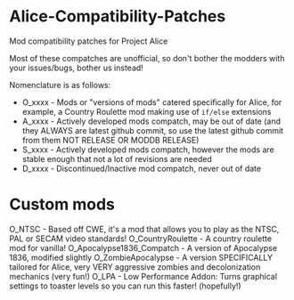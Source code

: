 # Alice-Compatibility-Patches
Mod compatibility patches for Project Alice

Most of these compatches are unofficial, so don't bother the modders with your issues/bugs, bother us instead!

Nomenclature is as follows:

* O_xxxx - Mods or "versions of mods" catered specifically for Alice, for example, a Country Roulette mod making use of `if/else` extensions
* A_xxxx - Actively developed mods compatch, may be out of date (and they ALWAYS are latest github commit, so use the latest github commit from them NOT RELEASE OR MODDB RELEASE)
* S_xxxx - Actively developed mods compatch, however the mods are stable enough that not a lot of revisions are needed
* D_xxxx - Discontinued/Inactive mod compatch, never out of date

# Custom mods

O_NTSC - Based off CWE, it's a mod that allows you to play as the NTSC, PAL or SECAM video standards!
O_CountryRoulette - A country roulette mod for vanilla!
O_Apocalypse1836_Compatch - A version of Apocalypse 1836, modified slightly
O_ZombieApocalypse - A version SPECIFICALLY tailored for Alice, very VERY aggressive zombies and decolonization mechanics (very fun!)
O_LPA - Low Performance Addon: Turns graphical settings to toaster levels so you can run this faster! (hopefully!)
